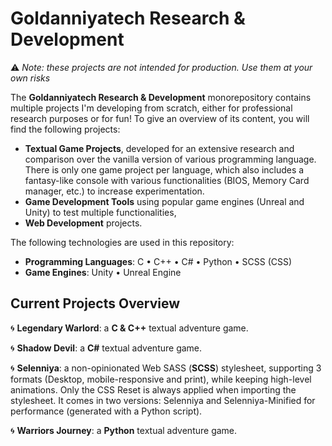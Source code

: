 [//]: # (Yoann AMAR ASSOULINE - GOLDANNIYATECH) 

# Goldanniyatech Research & Development 

⚠️ *Note: these projects are not intended for production. Use them at your own risks*

The **Goldanniyatech Research & Development** monorepository contains multiple projects I'm developing from scratch, either for professional research purposes or for fun! To give an overview of its content, you will find the following projects: 
- **Textual Game Projects**, developed for an extensive research and comparison over the vanilla version of various programming language. There is only one game project per language, which also includes a fantasy-like console with various functionalities (BIOS, Memory Card manager, etc.) to increase experimentation. 
- **Game Development Tools** using popular game engines (Unreal and Unity) to test multiple functionalities, 
- **Web Development** projects.  

The following technologies are used in this repository: 
- **Programming Languages**: C • C++ • C# • Python • SCSS (CSS)
- **Game Engines**: Unity • Unreal Engine
 
## Current Projects Overview

🌀 **Legendary Warlord**: a **C & C++** textual adventure game. 

🌀 **Shadow Devil**: a **C#** textual adventure game.

🌀 **Selenniya**: a non-opinionated Web SASS (**SCSS**) stylesheet, supporting 3 formats (Desktop, mobile-responsive and print), while keeping high-level animations. Only the CSS Reset is always applied when importing the stylesheet. It comes in two versions: Selenniya and Selenniya-Minified for performance (generated with a Python script). 

🌀 **Warriors Journey**: a **Python** textual adventure game. 
